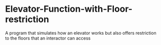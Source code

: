 # Elevator-Function-with-Floor-restriction
A program that simulates how an elevator works but also offers restriction to the floors that an interactor can access
